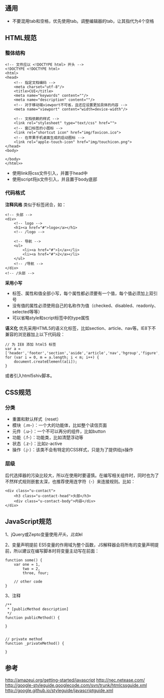 ## 通用

- 不要混用tab和空格，优先使用tab。调整编辑器的tab，让其指代为4个空格


## HTML规范

### 整体结构

	<!-- 文件应以 <!DOCTYPE html> 开头 -->
	<!DOCTYPE <!DOCTYPE html>
	<html>
	<head>
		<!-- 指定文档编码 -->
		<meta charset="utf-8"/>
		<title>CUI</title>
		<meta name="keywords" content=""/>
		<meta name="description" content=""/>
		<!-- 对于移动端viewport不可省，且还应设置更加具体的内容 -->
		<meta name="viewport" content="width=device-width"/>

		<!-- 文档依赖的样式 -->
		<link rel="stylesheet" type="text/css" href="">
		<!-- 窗口标签的小图标 -->
		<link rel="shortcut icon" href="img/favicon.ico">
		<!-- 在苹果手机桌面生成的启动图标 -->
		<link rel="apple-touch-icon" href="img/touchicon.png">
	</head>
	<body>
	
	</body>
	</html>>


- 使用link将css文件引入，并置于head中
- 使用script将js文件引入，并且置于body底部


### 代码格式

**注释风格**
类似于标签闭合，如：

	<!-- 头部 -->
	<div>
		<!-- logo -->
		<h1><a href="#">logo</a></h1>
		<!-- /logo -->

		<!-- 导航 -->
		<ul>
			<li><a href="#">1</a></li>
			<li><a href="#">2</a></li>
		</ul>
		<!-- /导航 -->
	</div>
	<!-- /头部 -->


**采用小写**
- 标签、属性和值全部小写，每个属性都必须要有一个值，每个值必须加上双引号
- 没有值的属性必须使用自己的名称作为值（checked、disabled、readonly、selected等等）
- 可以省略style和script标签中的type属性


**语义化**
优先采用HTML5的语义化标签，比如section、article、nav等。IE8下不兼容的浏览器加上以下代码段：

	// 为 IE8 添加 html5 标签
    var a = ['header','footer','section','aside','article','nav','hgroup','figure','figcaption','time','mark','output','meter'];
    for (var i = 0, m = a.length; i < m; i++) {
        document.createElement(a[i]);
    }

或者引入html5shiv脚本。


## CSS规范

### 分类
- 重置和默认样式（reset）
- 模块（.m-）：一个大的功能体，比如整个读信页面
- 元件（.u-）：一个不可以再分的组件，比如button
- 功能（.f-）：功能类，比如清楚浮动等
- 状态（.z-）：比如z-active
- 操作（.j-）：该类不会有特定的CSS样式，只是为了提供给js操作

### 层级
后代选择器的污染比较大，所以在使用时要谨慎。在编写相关组件时，同时也为了不然样式规则嵌套太深，也推荐使用连字符（-）来连接规则。比如：

	<div class="u-contact">
		<h3 class="u-contact-head">头部</h3>
		<div class="u-contact-body">内容</div>
	</div>


## JavaScript规范

1、jQuery或Zepto变量使用$开头，比如$el

2、变量声明提前
ES5变量的作用域为整个函数，JS解释器会将所有的变量声明提前，所以建议在编写脚本时将变量主动写在前面：

	function some() {
		var one = 1,
			two = 2,
			three, four;

		// other code
	}

3、注释
	
	/**
	 * [publicMethod description]
	 */
	function publicMethod() {

	}

	
	// private method
	function _privateMethod() {

	}


## 参考
http://amazeui.org/getting-started/javascript
http://nec.netease.com/
http://google-styleguide.googlecode.com/svn/trunk/htmlcssguide.xml
http://google.github.io/styleguide/javascriptguide.xml
